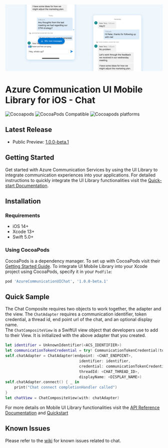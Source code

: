 ![Hero Image](https://github.com/Azure/communication-ui-library-ios/blob/main/docs/images/mobile-ui-library-chat-hero-image.png?raw=true)

# Azure Communication UI Mobile Library for iOS - Chat

![Cocoapods](https://img.shields.io/cocoapods/l/AzureCommunicationUIChat)
![CocoaPods Compatible](https://img.shields.io/cocoapods/v/AzureCommunicationUIChat)
![Cocoapods platforms](https://img.shields.io/cocoapods/p/AzureCommunicationUIChat)

## Latest Release

- Public Preview: [1.0.0-beta.1](https://github.com/Azure/communication-ui-library-ios/releases/tag/AzureCommunicationUIChat_1.0.0-beta.1)

## Getting Started

Get started with Azure Communication Services by using the UI Library to integrate communication experiences into your applications. For detailed instructions to quickly integrate the UI Library functionalities visit the [Quick-start Documentation](https://docs.microsoft.com/en-us/azure/communication-services/quickstarts/ui-library/get-started-chat-ui-library?tabs=kotlin&pivots=platform-ios).

## Installation

### Requirements

- iOS 14+
- Xcode 13+
- Swift 5.0+

### Using CocoaPods

CocoaPods is a dependency manager. To set up with CocoaPods visit their [Getting Started Guide](https://guides.cocoapods.org/using/getting-started.html). To integrate UI Mobile Library into your Xcode project using CocoaPods, specify it in your `Podfile`:

```ruby
pod 'AzureCommunicationUIChat', '1.0.0-beta.1'
```

## Quick Sample

The Chat Composite requires two objects to work together, the adapter and the view.
The `ChatAdapter` requires a communication identifier, token credential, a thread id, end point url of the chat, and an optional display name.  
The `ChatCompositeView` is a SwiftUI view object that developers use to add to their View. It is initialized with the above adapter that you created.

```swift
let identifier = UnknownIdentifier(<ACS_IDENTIFIER>)
let communicationTokenCredential = try! CommunicationTokenCredential(token: <USER_ACCESS_TOKEN>)
self.chatAdapter = ChatAdapter(endpoint: <CHAT_ENDPOINT>,
                                 identifier: identifier,
                                 credential: communicationTokenCredential,
                                 threadId: <CHAT_THREAD_ID>,
                                 displayName: <DISPLAY_NAME>)
self.chatAdapter.connect() { _ in
    print("Chat connect completionHandler called")
}
let chatView = ChatCompositeView(with: chatAdapter)
```

For more details on Mobile UI Library functionalities visit the [API Reference Documentation](https://azure.github.io/azure-sdk-for-ios/AzureCommunicationUIChat/index.html) and [Quickstart](https://learn.microsoft.com/en-us/azure/communication-services/quickstarts/ui-library/get-started-chat-ui-library)

## Known Issues

Please refer to the [wiki](https://github.com/Azure/communication-ui-library-ios/wiki/Known-Issues-Chat) for known issues related to chat.
